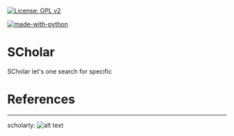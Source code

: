 [![License: GPL v2](https://img.shields.io/badge/License-GPL%20v2-blue.svg)](https://www.gnu.org/licenses/old-licenses/gpl-2.0.en.html)

[![made-with-python](https://img.shields.io/badge/Made%20with-Python-1f425f.svg)](https://www.python.org/)

# SCholar

SCholar let's one search for specific

# References
---
scholarly: 
![alt text](https://img.shields.io/badge/reference-scholarly-informational "scholarly")
